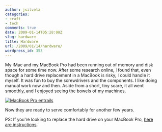 ```yaml
---
author: jsilvela
categories:
- craft
- tech
comments: true
date: 2009-01-14T05:28:08Z
slug: hardware
title: Hardware
url: /2009/01/14/hardware/
wordpress_id: 353
---
```


My iMac and my MacBook Pro had been running out of memory and disk space for some time now.
After some research online, I found that, even though a hard drive replacement in a MacBook is risky, I could handle it myself. It was fun to buy the screwdrivers and the components. I like doing manual work now and then. Aside from a short, tiny scare, it all went smoothly, and I enjoyed seeing the bowels of my machines.

[![MacBook Pro entrails](https://jsilvela.smugmug.com/photos/454612943_c9xaa-S.jpg)](https://jsilvela.smugmug.com/gallery/5019150_Y3JuM/1/454612943_c9xaa#454612943_c9xaa-A-LB)

Now they are ready to serve comfortably for another few years.

PS: If you're looking to replace the hard drive on your MacBook Pro, [here are instructions](https://www.ifixit.com/Guide/Mac/MacBook-Pro-15-Inch-Core-Duo/Hard-Drive-Replacement/85/8/Page-1).
